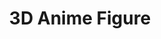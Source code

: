 ---
title: "3D Anime Figure"
description: Các dự án anime figure đã và đang làm.
image: cover-categories-3d-anime-figure.webp
style:
    background: "#3561eb"
    color: "#fff"
---